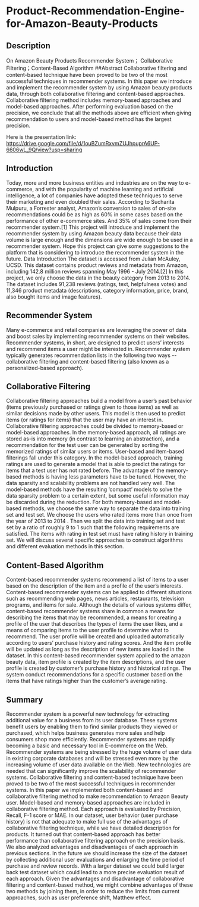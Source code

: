 # Product-Recommendation-Engine-for-Amazon-Beauty-Products
## Description
On Amazon Beauty Products Recommender System； Collaborative Filtering；Content-Based Algorithm ##Abstract Collaborative filtering and content-based technique have been proved to be two of the most successful techniques in recommender systems. In this paper we introduce and implement the recommender system by using Amazon beauty products data, through both collaborative filtering and content-based approaches. Collaborative filtering method includes memory-based approaches and model-based approaches. After performing evaluation based on the precision, we conclude that all the methods above are efficient when giving recommendation to users and model-based method has the largest precision.

Here is the presentation link: https://drive.google.com/file/d/1ouBZumRxvmZUJhpuprA6UP-6606wL_9Q/view?usp=sharing

## Introduction
Today, more and more business entities and industries are on the way to e-commerce, and with the popularity of machine learning and artificial intelligence, a lot of companies have adopted these techniques to serve their marketing and even doubled their sales. According to Sucharita Mulpuru, a Forrester analyst, Amazon’s conversion to sales of on-site recommendations could be as high as 60% in some cases based on the performance of other e-commerce sites. And 35% of sales come from their recommender system.[1] This project will introduce and implement the recommender system by using Amazon beauty data because their data volume is large enough and the dimensions are wide enough to be used in a recommender system. Hope this project can give some suggestions to the platform that is considering to introduce the recommender system in the future. Data Introduction The dataset is accessed from Julian McAuley, UCSD. This dataset contains product reviews and metadata from Amazon, including 142.8 million reviews spanning May 1996 - July 2014.[2] In this project, we only choose the data in the beauty category from 2013 to 2014. The dataset includes 91,238 reviews (ratings, text, helpfulness votes) and 11,346 product metadata (descriptions, category information, price, brand, also bought items and image features).

## Recommender System
Many e-commerce and retail companies are leveraging the power of data and boost sales by implementing recommender systems on their websites. Recommender systems, in short, are designed to predict users’ interests and recommend items a user might be interested in. Recommender system typically generates recommendation lists in the following two ways -- collaborative filtering and content-based filtering (also known as a personalized-based approach).

## Collaborative Filtering
Collaborative filtering approaches build a model from a user’s past behavior (items previously purchased or ratings given to those items) as well as similar decisions made by other users. This model is then used to predict items (or ratings for items) that the user may have an interest in. Collaborative filtering approaches could be divided to memory-based or model-based approaches. In the memory-based approach, all ratings are stored as-is into memory (in contrast to learning an abstraction), and a recommendation for the test user can be generated by sorting the memorized ratings of similar users or items. User-based and item-based filterings fall under this category. In the model-based approach, training ratings are used to generate a model that is able to predict the ratings for items that a test user has not rated before. The advantage of the memory-based methods is having less parameters have to be tuned. However, the data sparsity and scalability problems are not handled very well. The model-based methods have the resulting ‘compact’ models to solve the data sparsity problem to a certain extent, but some useful information may be discarded during the reduction. For both memory-based and model-based methods, we choose the same way to separate the data into training set and test set. We choose the users who rated items more than once from the year of 2013 to 2014 . Then we split the data into training set and test set by a ratio of roughly 9 to 1 such that the following requirements are satisfied. The items with rating in test set must have rating history in training set. We will discuss several specific approaches to construct algorithms and different evaluation methods in this section.

## Content-Based Algorithm
Content-based recommender systems recommend a list of items to a user based on the description of the item and a profile of the user’s interests. Content-based recommender systems can be applied to different situations such as recommending web pages, news articles, restaurants, television programs, and items for sale. Although the details of various systems differ, content-based recommender systems share in common a means for describing the items that may be recommended, a means for creating a profile of the user that describes the types of items the user likes, and a means of comparing items to the user profile to determine what to recommend. The user profile will be created and uploaded automatically according to users’ purchase history and rating scores. And the item profile will be updated as long as the description of new items are loaded in the dataset. In this content-based recommender system applied to the amazon beauty data, item profile is created by the item descriptions, and the user profile is created by customer’s purchase history and historical ratings. The system conduct recommendations for a specific customer based on the items that have ratings higher than the customer’s average rating.

## Summary
Recommender system is a powerful new technology for extracting additional value for a business from its user database. These systems benefit users by enabling them to find similar products they viewed or purchased, which helps business generates more sales and help consumers shop more efficiently. Recommender systems are rapidly becoming a basic and necessary tool in E-commerce on the Web. Recommender systems are being stressed by the huge volume of user data in existing corporate databases and will be stressed even more by the increasing volume of user data available on the Web. New technologies are needed that can significantly improve the scalability of recommender systems. Collaborative filtering and content-based technique have been proved to be two of the most successful techniques in recommender systems. In this paper we implemented both content-based and collaborative filtering method to make recommendation to Amazon Beauty user. Model-based and memory-based approaches are included in collaborative filtering method. Each approach is evaluated by Precision, Recall, F-1 score or MAE. In our dataset, user behavior (user purchase history) is not that adequate to make full use of the advantages of collaborative filtering technique, while we have detailed description for products. It turned out that content-based approach has better performance than collaborative filtering approach on the precision basis. We also analyzed advantages and disadvantages of each approach in previous sections. In the future we should increase the size of the dataset by collecting additional user evaluations and enlarging the time period of purchase and review records. With a larger dataset we could build larger back test dataset which could lead to a more precise evaluation result of each approach. Given the advantages and disadvantage of collaborative filtering and content-based method, we might combine advantages of these two methods by joining them, in order to reduce the limits from current approaches, such as user preference shift, Matthew effect.
